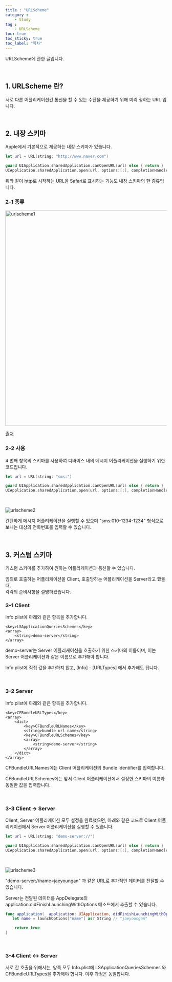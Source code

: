 ```yaml
---
title : "URLScheme"
category :
    - Study
tag :
    - URLScheme
toc: true
toc_sticky: true
toc_label: "목차"
---
```


URLScheme에 관한 글입니다.

<br/>

## 1. URLScheme 란?

서로 다른 어플리케이션간 통신을 할 수 있는 수단을 제공하기 위해 미리 정하는 URL 입니다.   

<br/>

## 2. 내장 스키마

Apple에서 기본적으로 제공하는 내장 스키마가 있습니다.

~~~swift
let url = URL(string: "http://www.naver.com")

guard UIApplication.sharedApplication.canOpenURL(url) else { return }
UIApplication.sharedApplication.open(url, options:[:], completionHandler:nil)
~~~

위와 같이 http로 시작하는 URL을 Safari로 표시하는 기능도 내장 스키마의 한 종류입니다.

### 2-1 종류

<img width="673" alt="urlscheme1" src="https://user-images.githubusercontent.com/61190690/100411573-86941e80-30b5-11eb-89aa-9cadc5409c77.png">

[출처](http://blog.naver.com/horajjan/220893876471)

### 2-2 사용

4 번째 항목의 스키마를 사용하여 디바이스 내의 메시지 어플리케이션을 실행하기 위한 코드입니다.

~~~swift
let url = URL(string: "sms:")

guard UIApplication.sharedApplication.canOpenURL(url) else { return }
UIApplication.sharedApplication.open(url, options:[:], completionHandler:nil)
~~~

<br/>

![urlscheme2](https://user-images.githubusercontent.com/61190690/100412110-05d62200-30b7-11eb-8b6d-ae29c586833b.gif)

간단하게 메시지 어플리케이션을 실행할 수 있으며 "sms:010-1234-1234" 형식으로 보내는 대상의 전화번호를 입력할 수 있습니다.

<br/>

## 3. 커스텀 스키마

커스텀 스키마를 추가하여 원하는 어플리케이션과 통신할 수 있습니다.

임의로 호출하는 어플리케이션을 Client, 호출당하는 어플리케이션을 Server라고 했을 때,   
각각의 준비사항을 설명하겠습니다.

### 3-1 Client

Info.plist에 아래와 같은 항목을 추가합니다.

~~~
<key>LSApplicationQueriesSchemes</key>
<array>
	<string>demo-server</string>
</array>
~~~

demo-server는 Server 어플리케이션을 호출하기 위한 스키마의 이름이며, 이는 Server 어플리케이션과 같은 이름으로 추가해야 합니다.

Info.plist에 직접 값을 추가하지 않고, [Info] - [URLTypes] 에서 추가해도 됩니다.

<br/>

### 3-2 Server

Info.plist에 아래와 같은 항목을 추가합니다.

~~~
<key>CFBundleURLTypes</key>
<array>
	<dict>
		<key>CFBundleURLNames</key>
		<string>bundle url name</string>
		<key>CFBundleURLSchemes</key>
		<array>
			<string>demo-server</string>
		</array>
	</dict>
</array>
~~~

CFBundleURLNames에는 Client 어플리케이션의 Bundle Identifier를 입력합니다.

CFBundleURLSchemes에는 앞서 Client 어플리케이션에서 설정한 스키마의 이름과 동일한 값을 입력합니다.

<br/>

### 3-3 Client -> Server

Client, Server 어플리케이션 모두 설정을 완료했으면, 아래와 같은 코드로 Client 어플리케이션에서 Server 어플리케이션을 실행할 수 있습니다.

~~~swift
let url = URL(string: "demo-server://")

guard UIApplication.sharedApplication.canOpenURL(url) else { return }
UIApplication.sharedApplication.open(url, options:[:], completionHandler:nil)
~~~

<br/>

![urlscheme3](https://user-images.githubusercontent.com/61190690/100416380-ad585200-30c1-11eb-8a83-e7d3d819a03a.gif)

"demo-server://name=jaeyoungan" 과 같은 URL로 추가적인 데이터를 전달할 수 있습니다.

Server는 전달된 데이터를 AppDelegate의 application:didFinishLaunchingWithOptions 메소드에서 추출할 수 있습니다.

~~~swift
func application(_ application: UIApplication, didFinishLaunchingWithOptions launchOptions: [UIApplication.LaunchOptionsKey: Any]?) -> Bool {
   let name = launchOptions["name"] as? String // "jaeyoungan"

    return true
}
~~~

<br/>

### 3-4 Client <-> Server

서로 간 호출을 위해서는, 양쪽 모두 Info.plist에 LSApplicationQueriesSchemes 와 CFBundleURLTypes을 추가해야 합니다. 이후 과정은 동일합니다.









